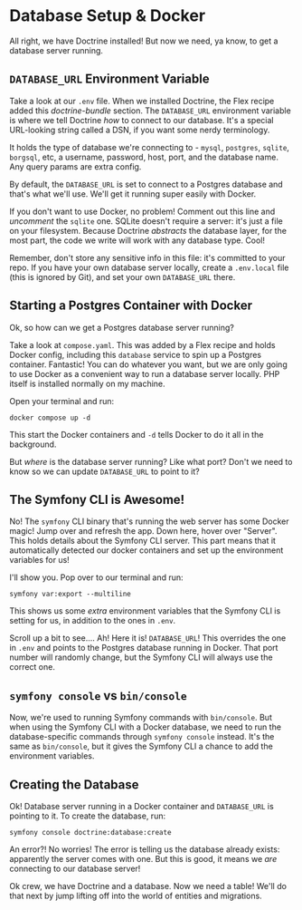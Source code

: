 # Database Setup & Docker

All right, we have Doctrine installed! But now we need, ya know, to get a database
server running.

## `DATABASE_URL` Environment Variable

Take a look at our `.env` file. When we installed Doctrine,
the Flex recipe added this *doctrine-bundle* section. The 
`DATABASE_URL` environment variable is where we tell Doctrine *how* to connect to our database.
It's a special URL-looking string called a DSN, if you want some nerdy terminology.

It holds the type of database we're connecting to -
`mysql`, `postgres`, `sqlite`, `borgsql`, etc, a username, password, host, port, and the database name.
Any query params are extra config.

By default, the `DATABASE_URL` is set to connect to a Postgres database and that's
what we'll use. We'll get it running super easily with Docker.

If you don't want to use Docker, no problem! Comment out this line and *uncomment* the
`sqlite` one. SQLite doesn't require a server: it's 
just a file on your filesystem. Because Doctrine *abstracts* the database layer,
for the most part, the code we write will work with any database type. Cool!

Remember, don't store any sensitive info in this file: it's committed to
your repo. If you have your own database server locally, create a `.env.local`
file (this is ignored by Git), and set your own `DATABASE_URL` there.

## Starting a Postgres Container with Docker

Ok, so how can we get a Postgres database server running?

Take a look at `compose.yaml`. This was added by a Flex recipe and holds 
Docker config, including this `database` service to spin up a Postgres container.
Fantastic! You can do whatever you want, but we are only going to use Docker
as a convenient way to run a database server locally. PHP itself is installed 
normally on my machine.

Open your terminal and run:

```terminal
docker compose up -d
```

This start the Docker containers and `-d` tells Docker to do it all in the background.

But *where* is the database server running? Like what port? Don't we need to know
so we can update `DATABASE_URL` to point to it?

## The Symfony CLI is Awesome!

No! The `symfony` CLI binary that's running the web server has some Docker magic!
Jump over and refresh the app. Down here, hover over "Server". This holds
details about the Symfony CLI server. This part means that it automatically detected our
docker containers and set up the environment variables for us!

I'll show you. Pop over to our terminal and run:

```terminal
symfony var:export --multiline
```

This shows us some *extra* environment variables that the Symfony CLI is setting for us,
in addition to the ones in `.env`. 
 
Scroll up a bit to see.... Ah! Here it is! `DATABASE_URL`! This overrides 
the one in `.env` and points to the Postgres database running in Docker.
That port number will randomly change, but the Symfony CLI will always
use the correct one.

## `symfony console` vs `bin/console`

Now, we're used to running Symfony commands with `bin/console`. But when using the
Symfony CLI with a Docker database, we need to run the database-specific commands through
`symfony console` instead. It's the same as `bin/console`, but it gives the
Symfony CLI a chance to add the environment variables.

## Creating the Database

Ok! Database server running in a Docker container and `DATABASE_URL` is pointing to it.
To create the database, run:

```terminal
symfony console doctrine:database:create
```

An error?! No worries! The error is telling us the database already exists: apparently
the server comes with one. But this is good,
it means we *are* connecting to our database server!

Ok crew, we have Doctrine and a database. Now we need a table! We'll do that next
by jump lifting off into the world of entities and migrations.
